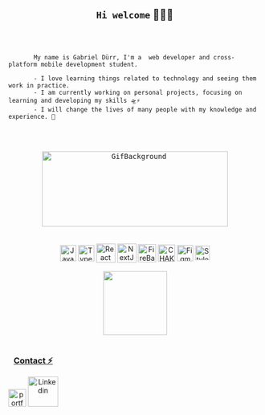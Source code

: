 <h2 align="center"> <code>Hi welcome</code> 👨‍💻✨ </h2>
<br><br>


 
           My name is Gabriel Dürr, I'm a  web developer and cross-platform mobile development student. 
           
           - I love learning things related to technology and seeing them work in practice.
           - I am currently working on personal projects, focusing on learning and developing my skills 🛸⚡
           - I will change the lives of many people with my knowledge and experience. 🖤  
 
     


 
 
 <br><br>
 
 <div align="center" style="display: inline_block">
 
 <kbd>
  
 <img align="center" height="150em" width="370em"  src="https://media4.giphy.com/media/eMv9sIXACKYuG7Pq27/giphy.gif?cid=790b7611d286d26497486ccf4c9579eee4be22451352ecc2&rid=giphy.gif&ct=g" alt="GifBackground">

 </kbd>
 
  </div>
 
 
 <br>
 
  
<br>


<div align="center" style="display: inline_block">
  
  <img align="center" alt="JavaScript" height="32"  src="https://cdn.jsdelivr.net/gh/devicons/devicon/icons/javascript/javascript-original.svg">
 
  <img align="center" alt="TypeScript" height="32" src="https://cdn.jsdelivr.net/gh/devicons/devicon/icons/typescript/typescript-original.svg">
 
  <img align="center" alt="React" height="38"  src="https://cdn.jsdelivr.net/gh/devicons/devicon/icons/react/react-original-wordmark.svg">
 
  <img align="center" alt="NextJS" height="38"  src="https://i.ibb.co/vzqbWjP/next.webp">
 
 
  <img align="center" alt="FireBase" height="36"  src="https://camo.githubusercontent.com/df1439c289b9cb4558e079a9110731e666976c4f2b6ef387b8fee78ca95375dc/68747470733a2f2f696d672e69636f6e73382e636f6d2f636f6c6f722f3435322f66697265626173652e706e67">
 
  <img align="center" alt="CHAKRA UI" height="34"  src="https://itelofilho.gallerycdn.vsassets.io/extensions/itelofilho/chakra-ui-cheatsheet/0.1.2/1602346378840/Microsoft.VisualStudio.Services.Icons.Default">
 
  <img align="center" alt="Figma" height="32"  src="https://cdn.jsdelivr.net/gh/devicons/devicon/icons/figma/figma-original.svg">
 
 
 <img align="center" alt="StyledComponents" height="29"  src="https://miro.medium.com/max/480/1*Iohnw2aOQ5EBghVoqKA7VA.png">
 

 
 

 
 
  
</div>

 <br>
 

 <div align="center" style="display: inline_block">
  
  <a href="https://github.com/gabriel-durr">
   
  <img align="center" height="127em" src="https://github-readme-stats.vercel.app/api/top-langs/?username=gabriel-durr&layout=compact&langs_count=7&theme=swift&border_radius=35&border_color=a28e2&title_color=D4AF37">

</div>
 
 <br>

<div align="center" style="display: inline-block">

### Contact ⚡
    
   <a href="#"><img src="https://www.conquercovidak.com/wp-content/uploads/2022/01/External-Link-Arrow-300x300.png" alt="portfolio" width="35"></a>
   <a href="https://www.linkedin.com/in/gabriel-durr/"><img src="https://img.icons8.com/plasticine/452/linkedin.png" alt="Linkedin" width="60"></a>
 
    
</div>
